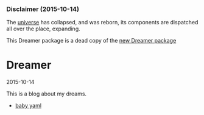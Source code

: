 ### Disclaimer (2015-10-14)

The 
[universe](https://github.com/lingtalfi/universe/) 
has collapsed, and was reborn, its components are dispatched all over the place, expanding.

This Dreamer package is a dead copy of the 
[new Dreamer package](https://github.com/lingtalfi/Dreamer)



Dreamer
===============
2015-10-14





This is a blog about my dreams.



- [baby yaml](https://github.com/lingtalfi/Dreamer/blob/master/ArrayConfig/BabyYaml/notation.babyYaml.eng.md)
